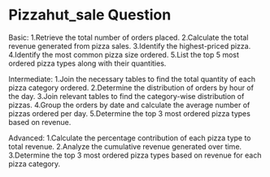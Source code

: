 # Pizzahut_sale Question
Basic:
1.Retrieve the total number of orders placed.
2.Calculate the total revenue generated from pizza sales.
3.Identify the highest-priced pizza.
4.Identify the most common pizza size ordered.
5.List the top 5 most ordered pizza types along with their quantities.


Intermediate:
1.Join the necessary tables to find the total quantity of each pizza category ordered.
2.Determine the distribution of orders by hour of the day.
3.Join relevant tables to find the category-wise distribution of pizzas.
4.Group the orders by date and calculate the average number of pizzas ordered per day.
5.Determine the top 3 most ordered pizza types based on revenue.

Advanced:
1.Calculate the percentage contribution of each pizza type to total revenue.
2.Analyze the cumulative revenue generated over time.
3.Determine the top 3 most ordered pizza types based on revenue for each pizza category.
